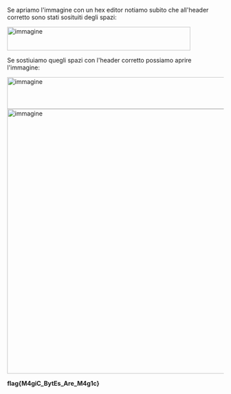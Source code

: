 Se apriamo l'immagine con un hex editor notiamo subito che all'header corretto sono stati sosituiti degli spazi:

<img width="426" height="55" alt="immagine" src="https://github.com/user-attachments/assets/189b115b-a83e-4b92-a3ed-cea81a58fc80" />

Se sostiuiamo quegli spazi con l'header corretto possiamo aprire l'immagine:

<img width="551" height="74" alt="immagine" src="https://github.com/user-attachments/assets/985a1c21-c2d9-4777-8c40-df6700629abe" />

<img width="1280" height="616" alt="immagine" src="https://github.com/user-attachments/assets/0db376cd-c91b-410d-8653-54928aba15ff" />

**flag{M4giC_BytEs_Are_M4g1c}**
